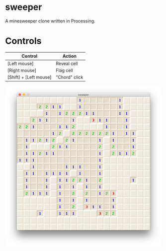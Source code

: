 sweeper
=======

A minesweeper clone written in Processing.

Controls
========

Control | Action
------- | ------
[Left mouse] | Reveal cell
[Right mouse] | Flag cell
[Shift] + [Left mouse] | "Chord" click

![Screenshot](screenshot.png)

